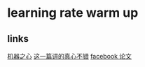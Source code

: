 # learning rate warm up

## links

[机器之心](https://www.jiqizhixin.com/articles/Detectron)
[这一篇讲的真心不错](https://www.leiphone.com/news/201710/RIIlL7LdIlT1Mvm8.html)
[facebook 论文](../paper/imagenet_in_1_hour.pdf)